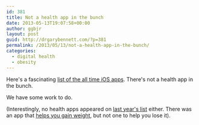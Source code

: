 ```yaml
---
id: 381
title: Not a health app in the bunch
date: 2013-05-13T19:07:58+00:00
author: ggbjr
layout: post
guid: http://drgarybennett.com/?p=381
permalink: /2013/05/13/not-a-health-app-in-the-bunch/
categories:
  - digital health
  - obesity
---
```

Here's a fascinating [list of the all time iOS apps](http://www.macstories.net/news/apple-reveals-new-all-time-top-apps-following-countdown-to-50-billion-downloads/). There's not a health app in the bunch. 

We have some work to do. 

(Interestingly, no health apps appeared on [last year's list](http://www.macstories.net/news/apple-reveals-new-all-time-top-apps-following-25-billion-downloads/) either. There was an app that [helps you gain weight](http://www.piviandco.com/apps/fatbooth/), but not one to help you lose it).